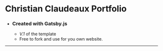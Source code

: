 # Christian Claudeaux Portfolio

- ### Created with Gatsby.js
  - *V.1* of the template
  - Free to fork and use for you own website.
---

